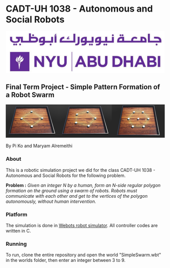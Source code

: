 # CADT-UH 1038 - Autonomous and Social Robots 
![Logo](adlogo.png)


## Final Term Project - Simple Pattern Formation of a Robot Swarm

![Swarm](swarm.png)

By Pi Ko and  Maryam Alremeithi

### About

This is a robotic simulation project we did for the class CADT-UH 1038 - Autonomous and Social Robots for the following problem.

**Problem :** *Given an integer N by a human, form an N-side regular polygon formation on the ground using a swarm of robots. Robots must communicate with each other and get to the vertices of the polygon autonomously, without human intervention.*

### Platform

The simulation is done in [Webots robot simulator](https://cyberbotics.com).
All controller codes are written in C.

### Running

To run, clone the entire repository and open the world "SimpleSwarm.wbt" in the worlds folder, then enter an integer between 3 to 9.




